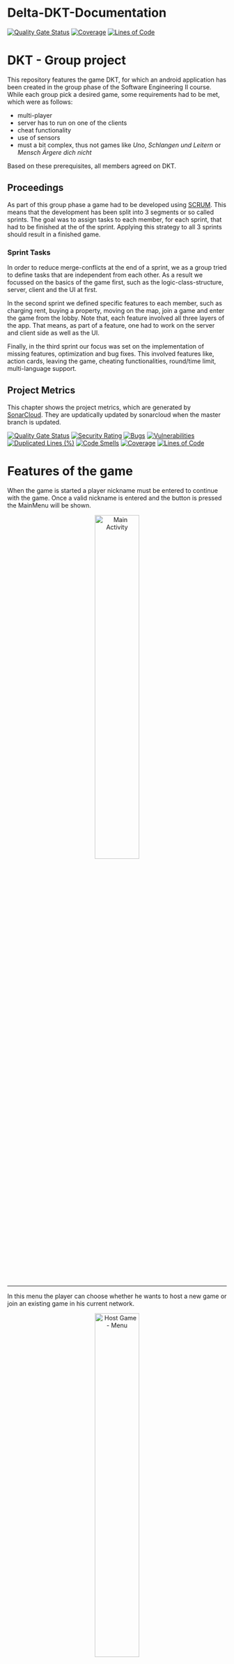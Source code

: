 # Delta-DKT-Documentation
[![Quality Gate Status](https://sonarcloud.io/api/project_badges/measure?project=uni-aau_delta-dkt&metric=alert_status)](https://sonarcloud.io/summary/new_code?id=uni-aau_delta-dkt)
[![Coverage](https://sonarcloud.io/api/project_badges/measure?project=uni-aau_delta-dkt&metric=coverage)](https://sonarcloud.io/summary/new_code?id=uni-aau_delta-dkt)
[![Lines of Code](https://sonarcloud.io/api/project_badges/measure?project=uni-aau_delta-dkt&metric=ncloc)](https://sonarcloud.io/summary/new_code?id=uni-aau_delta-dkt)

# DKT - Group project

This repository features the game DKT, for which an android application has been created in the group phase of the Software Engineering II course. While each group pick a desired game, some requirements had to be met, which were as follows:

- multi-player
- server has to run on one of the clients
- cheat functionality
- use of sensors
- must a bit complex, thus not games like *Uno*, *Schlangen und Leitern* or *Mensch Ärgere dich nicht*

Based on these prerequisites, all members agreed on DKT.

## Proceedings

As part of this group phase a game had to be developed using [SCRUM](https://www.scrum.org/). This means that the development has been split into 3 segments or so called sprints. The goal was to assign tasks to each member, for each sprint, that had to be finished at the of the sprint. Applying this strategy to all 3 sprints should result in a finished game.

### Sprint Tasks

In order to reduce merge-conflicts at the end of a sprint, we as a group tried to define tasks that are independent from each other. As a result we focussed on the basics of the game first, such as the logic-class-structure, server, client and the UI at first.

In the second sprint we defined specific features to each member, such as charging rent, buying a property, moving on the map, join a game and enter the game from the lobby. Note that, each feature involved all three layers of the app. That means, as part of a feature, one had to work on the server and client side as well as the UI.

Finally, in the third sprint our focus was set on the implementation of missing features, optimization and bug fixes. This involved features like, action cards, leaving the game, cheating functionalities, round/time limit, multi-language support.

## Project Metrics
This chapter shows the project metrics, which are generated by [SonarCloud](https://sonarcloud.io/). They are updatically updated by sonarcloud when the master branch is updated.

[![Quality Gate Status](https://sonarcloud.io/api/project_badges/measure?project=uni-aau_delta-dkt&metric=alert_status)](https://sonarcloud.io/summary/new_code?id=uni-aau_delta-dkt)
[![Security Rating](https://sonarcloud.io/api/project_badges/measure?project=uni-aau_delta-dkt&metric=security_rating)](https://sonarcloud.io/summary/new_code?id=uni-aau_delta-dkt)
[![Bugs](https://sonarcloud.io/api/project_badges/measure?project=uni-aau_delta-dkt&metric=bugs)](https://sonarcloud.io/summary/new_code?id=uni-aau_delta-dkt)
[![Vulnerabilities](https://sonarcloud.io/api/project_badges/measure?project=uni-aau_delta-dkt&metric=vulnerabilities)](https://sonarcloud.io/summary/new_code?id=uni-aau_delta-dkt)
[![Duplicated Lines (%)](https://sonarcloud.io/api/project_badges/measure?project=uni-aau_delta-dkt&metric=duplicated_lines_density)](https://sonarcloud.io/summary/new_code?id=uni-aau_delta-dkt)
[![Code Smells](https://sonarcloud.io/api/project_badges/measure?project=uni-aau_delta-dkt&metric=code_smells)](https://sonarcloud.io/summary/new_code?id=uni-aau_delta-dkt)
[![Coverage](https://sonarcloud.io/api/project_badges/measure?project=uni-aau_delta-dkt&metric=coverage)](https://sonarcloud.io/summary/new_code?id=uni-aau_delta-dkt)
[![Lines of Code](https://sonarcloud.io/api/project_badges/measure?project=uni-aau_delta-dkt&metric=ncloc)](https://sonarcloud.io/summary/new_code?id=uni-aau_delta-dkt)

# Features of the game

When the game is started a player nickname must be entered to continue with the game. Once a valid nickname is entered and the button is pressed the MainMenu will be shown. 
<p align="center">
  <img style="width: 45%; border-radius: 24px;" src="/assets/MainActivity.png?raw=true" alt="Main Activity"/>
</p>

<hr>

In this menu the player can choose whether he wants to host a new game or join an existing game in his current network.

<p align="center">
  <img style="width: 45%; border-radius: 24px;" src="/assets/MainMenu.png?raw=true" alt="Host Game - Menu"/>
</p>

### Joining existing game

For this to work a game has to be hosted by another player that is on the same network as the player that wants to join a game. If those requirements are met, then all available game servers will be shown in a list. Then one of the servers can be selected by clicking on it. Once a selection has been made the player is able to press the Join button at the bottom right corner. Pressing the Join button will connect to the server as a client and show a new activity / screen, called the LobbyView.

<p align="center">
  <img style="width: 45%; border-radius: 24px;" src="/assets/FindHostActivity.png?raw=true" alt="Host Game - Menu"/>
</p>

### Host a new game

In order to host a new game, the ‘Host Game’ button is to be pressed. After the button has been pressed a new dialog will pop up, that will ask the user to configure the game server. The options include the server name, max. amount of players allowed, whether the game is to be timed either by rounds or time spent and the amount of rounds or minutes until the game is finished by the system. Once the parameters have been entered the server can be started and the screen could like this:

<p align="center">
  <img style="width: 45%; border-radius: 24px;" src="/assets/ServerConfig.png?raw=true" alt="Host Game - Config Menu"/>
</p>

### Game Lobby

Hosting a new game server will update the players view  so that he is the Lobby. Whenever a new player joins a server the view of each player will be updated so that all the players of a game are inside the Lobby. Each player, even the host of the game, is able to leave the lobby at all times. In case a players leaves the view of the others will be simply updated, so that the player, who left, is no longer displayed. However, if the hosts decides to leave and therefore decides to abandon the lobby, will close the lobby, thus move all the players back to the MainMenu of the game.

The host has the option to start the game at any time by clicking on the Start button in the bottom right-hand corner while waiting until the number of players is reached. When this button is clicked, the view of each player is updated so that each player is in the so-called GameView.
<p align="center">
  <img style="width: 45%; border-radius: 24px;" src="/assets/LobbyView.png?raw=true" alt="LobbyView"/>
</p>

## GameView

The game is played within the GameView. As part of the game, players can roll the dice to make a move, buy properties and pay rent to property owners. Note that only the host is able to roll the dice at the beginning of the game. When he finishes his turn, the turn of the next player begins. This cycle continues until either there is only one player left or until the round or time limit is reached.

<p align="center">
  <img style="width: 75%; border-radius: 24px;" src="/assets/GameView.png?raw=true" alt="GameView"/>
</p>

### Player Timeout - Kicked from Game

It is also important to know that if a player does not complete his turn within a given time of currently 20 seconds, he will be informed of this and removed from the game if he continues to wait. In this case, the next player takes his turn.

### Cheating

During the game, each player has the opportunity to gain an advantage by cheating. This can be done by a player covering his light senor of the device and then rolling the dice. By doing so, this player activates cheating for his turn and receives an enhanced dice that rolls a number between 7 and 9.

<aside>
❗ However, it should be noted that each player has the option to report other players at any time if he believes that a player has cheated.

</aside>

Players can do this by pressing the "Report Cheater" button, which opens a dialogue.

<p align="center">
  <img style="width: 45%; border-radius: 24px;" src="/assets/ReportCheater.png?raw=true" alt="Report Cheat Menu"/>
</p>

In this dialogue, a player may select another player from the list to report. Please note that you will lose $200 if you falsely report a player, whereas a player who is caught cheating will lose $500.

---
Alternatively, this menu can also be closed again without reporting a player.

### Losing

Should a player not be able to pay a rent or the fine for cheating or something like that, because he does not have enough money at hand, he loses and can no longer participate in the game. When a player loses, all the properties are returned to the bank and can be bought by other players.


---
At the end of a game, each player sees a ranking list of the players, sorted by their wealth.